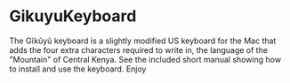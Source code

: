 # GikuyuKeyboard
The Gĩkũyũ keyboard is a slightly modified US keyboard for the Mac that adds the four extra characters required to write in, the language of the "Mountain" of Central Kenya. 
See the included short manual showing how to install and use the keyboard.
Enjoy
